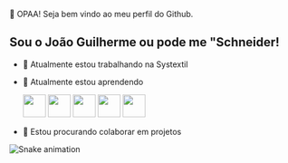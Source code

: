 👋 OPAA! Seja bem vindo ao meu perfil do Github.
## Sou o João Guilherme ou pode me "Schneider!

- 🔭 Atualmente estou trabalhando na Systextil
- 🌱 Atualmente estou aprendendo
           
  <img src="https://cdn.jsdelivr.net/gh/devicons/devicon/icons/linux/linux-original.svg" width="40" height="40" />
  <img src="https://cdn.jsdelivr.net/gh/devicons/devicon/icons/java/java-original.svg" width="40" height="40" />          
   <img src="https://cdn.jsdelivr.net/gh/devicons/devicon/icons/javascript/javascript-original.svg" width="40" height="40" />          
  <img src="https://cdn.jsdelivr.net/gh/devicons/devicon/icons/react/react-original-wordmark.svg" width="40" height="40" />
  <img src="https://cdn.jsdelivr.net/gh/devicons/devicon/icons/css3/css3-original.svg" width="40" height="40" />

- 👯 Estou procurando colaborar em projetos

![Snake animation](https://github.com/schneiderjaoo/schneiderjaoo/blob/output/github-contribution-grid-snake.svg)
